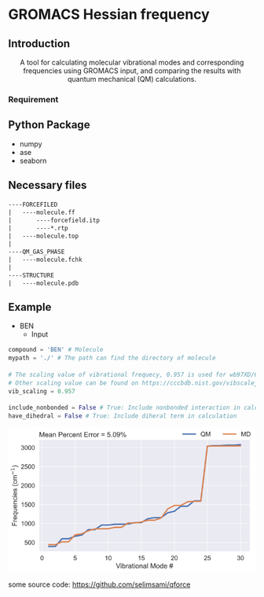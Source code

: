 # GROMACS Hessian frequency
## Introduction

<div align="center">
A tool for calculating molecular vibrational modes and corresponding frequencies using GROMACS input, and comparing the results with quantum mechanical (QM) calculations.
</div>

### Requirement
## Python Package
* numpy
* ase
* seaborn
## Necessary files
```
----FORCEFILED
|   ----molecule.ff
|       ----forcefield.itp
|       ----*.rtp
|   ----molecule.top
|
----QM_GAS_PHASE
|   ----molecule.fchk
|
----STRUCTURE
|   ----molecule.pdb
```

## Example
* BEN  
    * Input
```python
compound = 'BEN' # Molecule
mypath = './' # The path can find the directory of molecule

# The scaling value of vibrational frequecy, 0.957 is used for wb97XD/6-311++G(d,p) 
# Other scaling value can be found on https://cccbdb.nist.gov/vibscalejustx.asp
vib_scaling = 0.957 

include_nonbonded = False # True: Include nonbonded interaction in calculation
have_dihedral = False # True: Include diheral term in calculation
```

![alt text](image-1.png)


some source code: https://github.com/selimsami/qforce